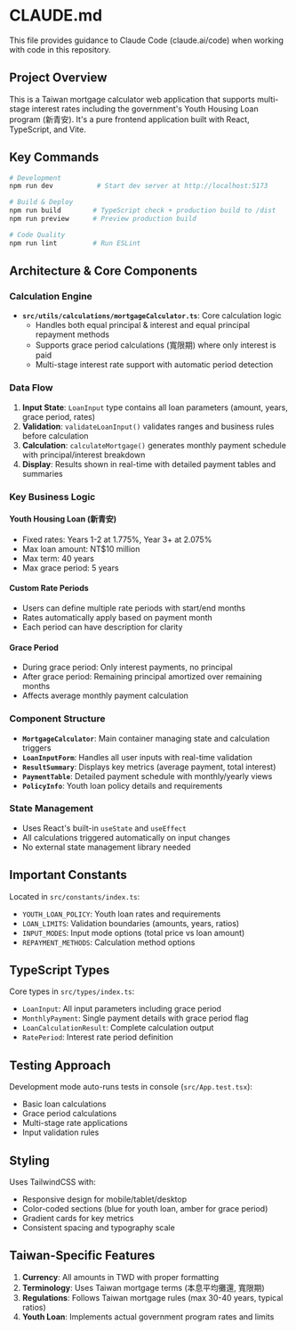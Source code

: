# CLAUDE.md

This file provides guidance to Claude Code (claude.ai/code) when working with code in this repository.

## Project Overview

This is a Taiwan mortgage calculator web application that supports multi-stage interest rates including the government's Youth Housing Loan program (新青安). It's a pure frontend application built with React, TypeScript, and Vite.

## Key Commands

```bash
# Development
npm run dev           # Start dev server at http://localhost:5173

# Build & Deploy
npm run build        # TypeScript check + production build to /dist
npm run preview      # Preview production build

# Code Quality
npm run lint         # Run ESLint
```

## Architecture & Core Components

### Calculation Engine
- **`src/utils/calculations/mortgageCalculator.ts`**: Core calculation logic
  - Handles both equal principal & interest and equal principal repayment methods
  - Supports grace period calculations (寬限期) where only interest is paid
  - Multi-stage interest rate support with automatic period detection

### Data Flow
1. **Input State**: `LoanInput` type contains all loan parameters (amount, years, grace period, rates)
2. **Validation**: `validateLoanInput()` validates ranges and business rules before calculation
3. **Calculation**: `calculateMortgage()` generates monthly payment schedule with principal/interest breakdown
4. **Display**: Results shown in real-time with detailed payment tables and summaries

### Key Business Logic

#### Youth Housing Loan (新青安)
- Fixed rates: Years 1-2 at 1.775%, Year 3+ at 2.075%
- Max loan amount: NT$10 million
- Max term: 40 years
- Max grace period: 5 years

#### Custom Rate Periods
- Users can define multiple rate periods with start/end months
- Rates automatically apply based on payment month
- Each period can have description for clarity

#### Grace Period
- During grace period: Only interest payments, no principal
- After grace period: Remaining principal amortized over remaining months
- Affects average monthly payment calculation

### Component Structure
- **`MortgageCalculator`**: Main container managing state and calculation triggers
- **`LoanInputForm`**: Handles all user inputs with real-time validation
- **`ResultSummary`**: Displays key metrics (average payment, total interest)
- **`PaymentTable`**: Detailed payment schedule with monthly/yearly views
- **`PolicyInfo`**: Youth loan policy details and requirements

### State Management
- Uses React's built-in `useState` and `useEffect`
- All calculations triggered automatically on input changes
- No external state management library needed

## Important Constants

Located in `src/constants/index.ts`:
- `YOUTH_LOAN_POLICY`: Youth loan rates and requirements
- `LOAN_LIMITS`: Validation boundaries (amounts, years, ratios)
- `INPUT_MODES`: Input mode options (total price vs loan amount)
- `REPAYMENT_METHODS`: Calculation method options

## TypeScript Types

Core types in `src/types/index.ts`:
- `LoanInput`: All input parameters including grace period
- `MonthlyPayment`: Single payment details with grace period flag
- `LoanCalculationResult`: Complete calculation output
- `RatePeriod`: Interest rate period definition

## Testing Approach

Development mode auto-runs tests in console (`src/App.test.tsx`):
- Basic loan calculations
- Grace period calculations
- Multi-stage rate applications
- Input validation rules

## Styling

Uses TailwindCSS with:
- Responsive design for mobile/tablet/desktop
- Color-coded sections (blue for youth loan, amber for grace period)
- Gradient cards for key metrics
- Consistent spacing and typography scale

## Taiwan-Specific Features

1. **Currency**: All amounts in TWD with proper formatting
2. **Terminology**: Uses Taiwan mortgage terms (本息平均攤還, 寬限期)
3. **Regulations**: Follows Taiwan mortgage rules (max 30-40 years, typical ratios)
4. **Youth Loan**: Implements actual government program rates and limits
